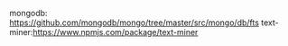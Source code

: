 mongodb: https://github.com/mongodb/mongo/tree/master/src/mongo/db/fts
text-miner:https://www.npmjs.com/package/text-miner
